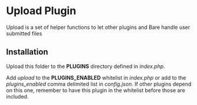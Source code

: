# Upload Plugin

Upload is a set of helper functions to let other plugins and Bare handle user submitted files

## Installation
Upload this folder to the **PLUGINS** directory defined in *index.php*.

Add *upload* to the **PLUGINS_ENABLED** whitelist in *index.php* or add to the *plugins_enabled* comma delimited list in *config.json*. If other plugins depend on this one, remember to have this plugin in the whitelist before those are included.
